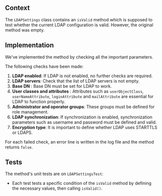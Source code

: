 ## Context

The `LDAPSettings` class contains an `isValid` method which is supposed to test whether the current LDAP configuration is valid. However, the original method was empty.
## Implementation

We've implemented the method by checking all the important parameters.

The following checks have been made:

1. **LDAP enabled**: If LDAP is not enabled, no further checks are required.
2. **LDAP servers**: Check that the list of LDAP servers is not empty.
3. **Base DN** : Base DN must be set for LDAP to work.
4. **User classes and attributes** : Attributes such as `userObjectClass`, `userNameAttribute`, `loginAttribute` and `mailAttribute` are essential for LDAP to function properly.
5. **Administrator and operator groups**: These groups must be defined for role management.
6. **LDAP synchronization**: If synchronization is enabled, synchronization parameters such as username and password must be defined and valid.
7. **Encryption type**: It is important to define whether LDAP uses STARTTLS or LDAPS.

For each failed check, an error line is written in the log file and the method returns `false`. 

## Tests

The method's unit tests are on `LDAPSettingsTest`:
- Each test tests a specific condition of the `isValid` method by defining the necessary values, then calling `isValid()`. 